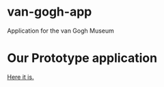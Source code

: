 # van-gogh-app
Application for the van Gogh Museum


# Our Prototype application
[Here it is.](https://github.com/VincentKempers/van-gogh-project)
